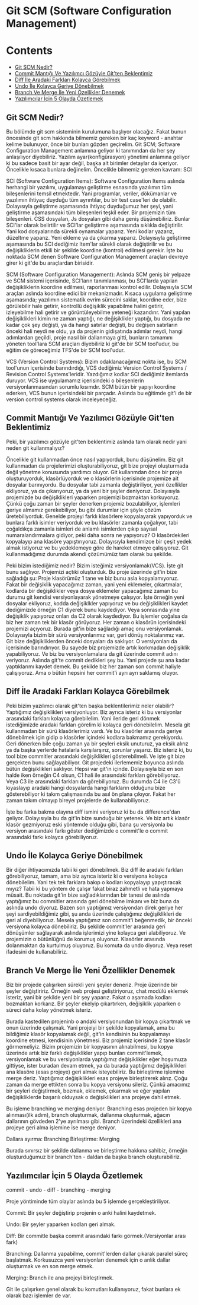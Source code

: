 # Git SCM (Software Configuration Management)

# Contents
* [Git SCM Nedir?](#git-scm)
* [Commit Mantığı Ve Yazılımcı Gözüyle Git'ten Beklentimiz](#commit-git)
* [Diff İle Aradaki Farkları Kolayca Görebilmek](#diff)
* [Undo İle Kolayca Geriye Dönebilmek](#undo)
* [Branch Ve Merge İle Yeni Özellikler Denemek](#branch-merge)
* [Yazılımcılar İçin 5 Olayda Özetlemek](#ozet)



## Git SCM Nedir? <a name="git-scm"></a>
Bu bölümde git scm sisteminin kurulumuna başlıyor olacağız. Fakat bunun öncesinde git scm hakkında bilmemiz gereken bir kaç keyword - anahtar kelime bulunuyor, önce bir bunları gözden geçirelim. Git SCM; Software Configuration Management anlamına geliyor ki tanımından da her şey anlaşılıyor diyebiliriz. Yazılım ayar(konfigürasyon) yönetimi anlamına geliyor ki bu sadece basit bir ayar değil, başka alt birimler detaylar da içeriyor. Öncelikle kısaca bunlara değinelim. Öncelikle bilmemiz gereken kavram: SCI

SCI (Software Configuration Items): Software Configuration Items aslında herhangi bir yazılımı, uygulamayı geliştirme esnasında yazılımın tüm bileşenlerini temsil etmektedir. Yani programlar, veriler, dökümanlar ve yazılımın ihtiyaç duyduğu tüm ayrıntılar, bu bir test case'leri de olabilir. Dolayısıyla geliştirme aşamasında ihtiyaç duyduğumuz her şeyi, yani geliştirme aşamasındaki tüm bileşenleri teşkil eder. Bir projemizin tüm bileşenleri. CSS dosyaları, Js dosyaları gibi daha geniş düşünebiliriz. Bunlar SCI'lar olarak belirtilir ve SCI'lar geliştirme aşamasında sıklıkla değiştirilir. Yani kod dosyalarında sürekli oynamalar yaparız. Yeni kodlar yazarız, düzeltme yaparız. Yeni ekleme ya da çıkarma yaparız. Dolayısıyla geliştirme aşamasında bu SCI dediğimiz Item'lar sürekli olarak değiştirilir ve bu değişikliklerin etkili bir şekilde koordine (kontrol) edilmesi gerekir. İşte bu noktada SCM denen Software Configuration Management araçları devreye girer ki git'de bu araçlardan birisidir. 

SCM (Software Configuration Management): Aslında SCM geniş bir yelpaze ve SCM sistemi içerisinde, SCI'ların tanımlanması, bu SCI'larda yapılan değişikliklerin koordine edilmesi, raporlanması kontrol edilir. Dolayısıyla SCM araçları aslında koordine edici bir mekanizmadır. Kısaca uygulama geliştirme aşamasında; yazılımın sistematik evrim sürecini saklar, koordine eder, bize görülebilir hale getirir, kontrollü değişiklik yapabilme halini getirir, izleyebilme hali getirir ve görüntüleyebilme yeteneği kazandırır. Yani yapılan değişiklikleri kimin ne zaman yaptığı, ne değişiklikler yaptığı, bu dosyada ne kadar çok şey değişti, ya da hangi satırlar değişti, bu değişen satırların önceki hali neydi ne oldu, ya da projenin gidişatında adımlar neydi, hangi adımlardan geçildi, proje nasıl bir dallanmaya gitti, bunların tamamını yöneten tool'lara SCM araçları diyebiliriz ki git'de bir SCM tool'udur, bu eğitim de göreceğimiz TFS'de bir SCM tool'udur. 

VCS (Version Control Systems): Bizim odaklanacağımız nokta ise, bu SCM tool'unun içerisinde barındırdığı, VCS dediğimiz Version Control Systems / Revision Control Systems'leridir. Yazdığımız kodlar SCI dediğimiz itemlarda duruyor. VCS ise uygulamamız içerisindeki o bileşenlerin versiyonlanmasından sorumlu kısımdır. SCM bütün bir yapıyı koordine ederken, VCS bunun içerisindeki bir parçadır. Aslında bu eğitimde git'i de bir version control systems olarak inceleyeceğiz. 


## Commit Mantığı Ve Yazılımcı Gözüyle Git'ten Beklentimiz <a name="commit-git"></a>
Peki, bir yazılımcı gözüyle git'ten beklentimiz aslında tam olarak nedir yani neden git kullanmalıyız? 

Öncelikle git kullanmadan önce nasıl yapıyorduk, bunu düşünelim. Biz git kullanmadan da projelerimizi oluşturabiliyoruz, git bize projeyi oluşturmada değil yönetme konusunda yardımcı oluyor. Git kullanmdan önce bir proje oluşturuyorduk, klasörlüyorduk ve o klasörlerin içerisinde projemize ait dosyalar barınıyordu. Bu dosyalar tabi zamanla değiştiriliyor, yeni özellikler ekliyoruz, ya da 
çıkarıyoruz, ya da yeni bir şeyler deniyoruz. Dolayısıyla projemizde bu değişiklikleri yaparken projemizi bozmaktan korkuyoruz. 
Çünkü çoğu zaman bir şeyler denerken projemiz bozulabiliyor, işlemleri geriye almamız gerekebiliyor, bu gibi durumlar için şöyle
çözüm üretebiliyorduk. Genelde projeyi farklı klasörlere kopyalayarak yapıyorduk ve bunlara farklı isimler veriyorduk ve bu 
klasörler zamanla çoğalıyor, tabi çoğaldıkça zamanla isimleri de anlamlı isimlerden çıkıp sayısal numaralandırmalara gidiyor, 
peki daha sonra ne yapıyoruz? O klasördekileri kopyalayıp ana klasöre yapıştırıyoruz. Dolayısıyla kendimizce bir çeşit 
yedek almak istiyoruz ve bu yedeklemeye göre de hareket etmeye çalışıyoruz. Git kullanmadığımız durumda akendi çözümümüz tam olarak
bu şekilde. 

Peki bizim istediğimiz nedir? Bizim isteğimiz versiyonlamak(VCS). İşte git bunu sağlıyor. Projemizi açtıki oluşturduk. Bu 
proje üzerinde git'in bize sağladığı şu: Proje klasörümüz 1 tane ve biz bunu asla kopyalamıyoruz. Fakat bir değişiklik 
yapacağımız zaman, yani yeni eklemeler, çıkartmalar, kodlarda bir değişiklikler veya dosya eklemeler yapacağımız zaman 
bu durumu git kendisi versiyonlayarak yönetmeye çalışıyor. İşte örneğin yeni dosyalar ekliyoruz, kodda değişiklkler 
yapıyoruz ve bu değişiklikleri kaydet dediğimizde örneğin C1 diyerek bunu kaydediyor. Veya sonrasında yine değişiklik yapıyoruz
onları da C2 olarak kaydediyor. Bu işlemler çoğalsa da biz her zaman tek bir klasör görüyoruz. Her zaman o klasörün 
içerisindeki projemizi açıyoruz. Burada git'in bize sağladığı amaç onu versiyonlamak. Dolayısıyla bizim bir sürü versiyonlarımız
var, geri dönüş noktalarımız var. Git bize değişikliklerden önceki dosyaları da saklıyor. O versiyonları da içerisinde barındırıyor. 
Bu sayede biz projemizde artık korkmadan değişiklik yapabiliyoruz. Ve biz bu versiyonlamalara da git üzerinde commit adını veriyoruz. 
Aslında git'te commit dedikleri şey bu. Yani projede şu ana kadar yaptıklarımı kaydet demek. Bu şekilde biz her zaman son commit 
haliyle çalışıyoruz. Ama o bütün hepsini her commit'i ayrı ayrı saklamış oluyor. 

## Diff İle Aradaki Farkları Kolayca Görebilmek <a name="diff"></a>
Peki bizim yazılımcı olarak git'ten başka beklentilerimiz neler olabilir? Yaptığımız değişiklikleri versiyonluyor. Biz ayrıca 
isteriz ki bu versiyonlar arasındaki farkları kolayca görebilelim. Yani ileride geri dönmek istediğimizde aradaki farkları görelim ki
kolayca geri dönebilelim. Mesela git kullanmadan bir sürü klasörlerimiz vardı. Ve bu klasörler arasında geriye dönebilmek için
gidip o klasörler içindeki kodlara bakmamız gerekiyordu. Geri dönerken bile çoğu zaman ya bir şeyleri eksik unuturuz, ya eksik
alırız ya da başka yerlerde hatalarla karşılarşırız, sorunlar yaşarız. Biz isteriz ki, bu tool bize commitler arasındaki 
değişiklikleri gösterebilmeli. Ve işte git bize gerçekten bunu sağlayabiliyor. Git projedeki ilerlememiz boyunca aslında 
bütün değişiklikleri saklıyor. Hepsi var git'in içinde. Dolayısıyla biz en son halde iken örneğin C4 olsun, C1 hali ile 
arasındaki farkları görebiliyoruz. Veya C3 ile arasındaki farkları da görebiliyoruz. Bu durumda C4 ile C3'ü kıyaslayıp 
aradaki hangi dosyalarda hangi farkların olduğunu bize gösterebiliyor ki takım çalışmasında bu asıl ön plana çıkıyor. 
Fakat her zaman takım olmayıp bireyel projelerde de kullanabiliyoruz. 

İşte bu farka bakma olayına diff ismini veriyoruz ki bu da difference'dan geliyor. Dolayısıyla bu da git'in bize sunduğu 
bir yetenek. Ve biz artık klasör klasör gezmiyoruz eski yöntemde olduğu gibi, bana şu versiyonla bu versiyon arasındaki farkı 
göster dediğimizde o commit'le o commit arasındaki farkı kolayca görebiliyoruz. 


## Undo İle Kolayca Geriye Dönebilmek <a name="undo"></a>
Bir diğer ihtiyacımızda tabii ki geri dönebilmek. Biz diff ile aradaki farkları görebiliyoruz, tamam, ama biz ayrıca isteriz
ki o versiyona kolayca dönebilelim. Yani tek tek farklara bakıp o kodları kopyalayıp yapıştıracak mıyız? Tabii ki bu yöntem de 
çalışır fakat biraz zahmetli ve hata yapmaya müsait. Bu noktada git'in bize sağladıklarından bir tanesi de aslında yaptığımız
bu commitler arasında geri dönebilme imkanı ve biz buna da aslında undo diyoruz. Bazen son yaptığımız versiyondan direk geriye 
her şeyi sardiyebildiğimiz gibi, şu anda üzerinde çalıştığımız değişiklikleri de geri al diyebiliyoruz. Mesela 
yaptığımız son commit'i beğenmedik, bir önceki versiyona kolayca dönebiliriz. Bu şekilde commit'ler arasında geri dönüşümler 
sağlayarak aslında işlerimizi yine kolayca geri alabiliyoruz. Ve projemizin o bütünlüğnü de korumuş oluyoruz. Klasörler arasında
dolanmaktan da kurtulmuş oluyoruz. Bu komuta da undo diyoruz. Veya reset ifadesini de kullanabiliriz. 


## Branch Ve Merge İle Yeni Özellikler Denemek <a name="branch-merge"></a>
Biz bir projede çalışırken sürekli yeni şeyler deneriz. Proje üzerinde bir şeyler değiştiririz. Örneğin web projesi geliştiriyoruz,
chat modülü eklemek isteriz, yani bir şekilde yeni bir şey yaparız. Fakat o aşamada kodları bozmaktan korkarız. Bir şeyler 
ekelyip çıkartırken, değişiklik yaparken o süreci daha kolay yönetmek isteriz. 

Burada kastedilen projeninb o andaki versiyonundan bir kopya çıkartmak ve onun üzerinde çalışmak. Yani projeiyi bir 
şekilde kopyalamak, ama bu bildiğimiz klasör kopyalamak değil, git'in kendisinin bu kopyalamayı koordine etmesi, kendisinin
yönetmesi. Biz projemiz içerisinde 2 tane klasör görmemeliyiz. Bizim projemizin bir kopyasının alınabilmesi, bu kopya üzerinde
artık biz farklı değişiklikler yapıp bunları commit'lemek, versiyonlamak ve bu versiyonlarda yaptığımız değişiklikler eğer
hoşumuza gittiyse, ister buradan devam etmek, ya da burada yaptığımız değişiklikleri ana klasöre (esas projeye) geri almak isteyebiliriz. Bu birleştirme işlemine merge deriz. Yaptığımız değişiklikleri esas projeye birleştirerek alırız. Çoğu zaman da 
merge ettikten sonra bu kopya versiyonu sileriz. Çünkü amacımız bir şeyleri değiştirmek, bozmak, eklemek, çıkarmak ve eğer
yapılan değişikliklerde başarılı olduysak o değişiklikleri ana projeye dahil etmek. 

Bu işleme branching ve merging deniyor. Branching esas projeden bir kopya alınması(ilk adım), branch oluşturmak, dallanma oluşturmak, 
ağacın dallarının gövdeden 2'ye ayrılması gibi. Branch üzerindeki özellikleri ana projeye geri alma işlemine ise merge deniyor. 

Dallara ayırma: Branching
Birleştirme: Merging 

Burada sınırsız bir şekilde dallanma ve birleştirme hakkına sahibiz, örneğin oluşturduğumuz bir branch'ten - daldan da başka 
branch oluşturabiliriz. 

## Yazılımcılar İçin 5 Olayda Özetlemek <a name="ozet"></a>
commit - undo - diff - branching - merging 

Proje yöntiminde tüm olaylar aslında bu 5 işlemde gerçekleştiriliyor. 

Commit: Bir şeyler değiştirip projenin o anki halini kaydetmek. 

Undo: Bir şeyler yaparken kodları geri almak. 

Diff: Bir commitle başka commit arasındaki farkı görmek.(Versiyonlar arası fark)

Branching: Dallanma yapabilme, commit'lerden dallar çıkarak paralel süreç başlatmak. Korkusuzca yeni versiyonları denemek için
o anlık dallar oluşturmak ve en son merge etmek.

Merging: Branch ile ana projeyi birleştirmek. 

Git ile çalışırken genel olarak bu komutları kullanıyoruz, fakat bunlara ek olarak bazı işlemler de var. 








